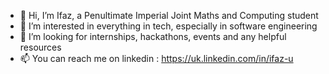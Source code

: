 - 👋 Hi, I’m Ifaz, a Penultimate Imperial Joint Maths and Computing student
- 👀 I’m interested in everything in tech, especially in software engineering
- 💞️ I’m looking for internships, hackathons, events and any helpful resources
- 📫 You can reach me on linkedin : https://uk.linkedin.com/in/ifaz-u

<!---
IfazU/IfazU is a ✨ special ✨ repository because its `README.md` (this file) appears on your GitHub profile.
You can click the Preview link to take a look at your changes.
--->
